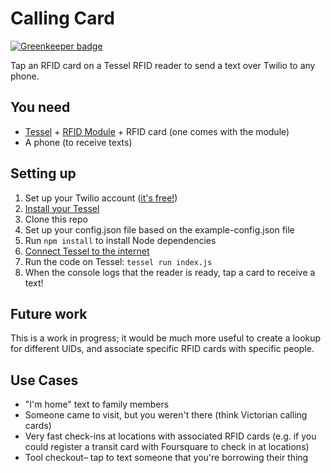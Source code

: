 Calling Card
============

[![Greenkeeper badge](https://badges.greenkeeper.io/Frijol/calling-card.svg)](https://greenkeeper.io/)

Tap an RFID card on a Tessel RFID reader to send a text over Twilio to any phone.

## You need
* [Tessel](tessel.io) + [RFID Module](tessel.io/modules#module-rfid) + RFID card (one comes with the module)
* A phone (to receive texts)

## Setting up
1. Set up your Twilio account ([it's free!](https://www.twilio.com/try-twilio))
1. [Install your Tessel](start.tessel.io)
1. Clone this repo
1. Set up your config.json file based on the example-config.json file
1. Run `npm install` to install Node dependencies
1. [Connect Tessel to the internet](http://start.tessel.io/wifi)
1. Run the code on Tessel: `tessel run index.js`
1. When the console logs that the reader is ready, tap a card to receive a text!

## Future work
This is a work in progress; it would be much more useful to create a lookup for different UIDs, and associate specific RFID cards with specific people.

## Use Cases
* "I'm home" text to family members
* Someone came to visit, but you weren't there (think Victorian calling cards)
* Very fast check-ins at locations with associated RFID cards (e.g. if you could register a transit card with Foursquare to check in at locations)
* Tool checkout– tap to text someone that you're borrowing their thing
